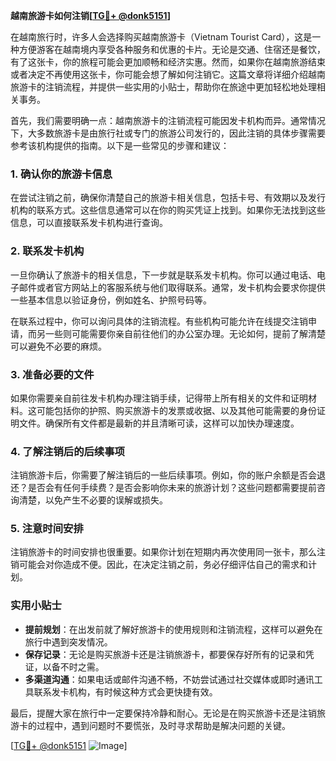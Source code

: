 **越南旅游卡如何注销[[TG💪+ @donk5151](https://t.me/s/donk5151)]**

在越南旅行时，许多人会选择购买越南旅游卡（Vietnam Tourist Card），这是一种方便游客在越南境内享受各种服务和优惠的卡片。无论是交通、住宿还是餐饮，有了这张卡，你的旅程可能会更加顺畅和经济实惠。然而，如果你在越南旅游结束或者决定不再使用这张卡，你可能会想了解如何注销它。这篇文章将详细介绍越南旅游卡的注销流程，并提供一些实用的小贴士，帮助你在旅途中更加轻松地处理相关事务。

首先，我们需要明确一点：越南旅游卡的注销流程可能因发卡机构而异。通常情况下，大多数旅游卡是由旅行社或专门的旅游公司发行的，因此注销的具体步骤需要参考该机构提供的指南。以下是一些常见的步骤和建议：

### 1. **确认你的旅游卡信息**
在尝试注销之前，确保你清楚自己的旅游卡相关信息，包括卡号、有效期以及发行机构的联系方式。这些信息通常可以在你的购买凭证上找到。如果你无法找到这些信息，可以直接联系发卡机构进行查询。

### 2. **联系发卡机构**
一旦你确认了旅游卡的相关信息，下一步就是联系发卡机构。你可以通过电话、电子邮件或者官方网站上的客服系统与他们取得联系。通常，发卡机构会要求你提供一些基本信息以验证身份，例如姓名、护照号码等。

在联系过程中，你可以询问具体的注销流程。有些机构可能允许在线提交注销申请，而另一些则可能需要你亲自前往他们的办公室办理。无论如何，提前了解清楚可以避免不必要的麻烦。

### 3. **准备必要的文件**
如果你需要亲自前往发卡机构办理注销手续，记得带上所有相关的文件和证明材料。这可能包括你的护照、购买旅游卡的发票或收据、以及其他可能需要的身份证明文件。确保所有文件都是最新的并且清晰可读，这样可以加快办理速度。

### 4. **了解注销后的后续事项**
注销旅游卡后，你需要了解注销后的一些后续事项。例如，你的账户余额是否会退还？是否会有任何手续费？是否会影响你未来的旅游计划？这些问题都需要提前咨询清楚，以免产生不必要的误解或损失。

### 5. **注意时间安排**
注销旅游卡的时间安排也很重要。如果你计划在短期内再次使用同一张卡，那么注销可能会对你造成不便。因此，在决定注销之前，务必仔细评估自己的需求和计划。

### 实用小贴士

- **提前规划**：在出发前就了解好旅游卡的使用规则和注销流程，这样可以避免在旅行中遇到突发情况。
- **保存记录**：无论是购买旅游卡还是注销旅游卡，都要保存好所有的记录和凭证，以备不时之需。
- **多渠道沟通**：如果电话或邮件沟通不畅，不妨尝试通过社交媒体或即时通讯工具联系发卡机构，有时候这种方式会更快捷有效。

最后，提醒大家在旅行中一定要保持冷静和耐心。无论是在购买旅游卡还是注销旅游卡的过程中，遇到问题时不要慌张，及时寻求帮助是解决问题的关键。

[[TG💪+ @donk5151](https://t.me/s/donk5151) ![Image](https://i.postimg.cc/rwNCRYN7/Snipaste-2025-04-30-17-27-05.png)]